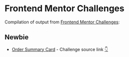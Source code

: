 # Frontend Mentor Challenges

Compilation of output from [Frontend Mentor Challenges](https://www.frontendmentor.io/challenges):

## Newbie
- [Order Summary Card](/order-summary-component-main) - Challenge source link [👇](https://www.frontendmentor.io/challenges/order-summary-component-QlPmajDUj)
